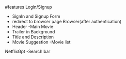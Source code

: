 #features
Login/Signup
- SignIn and Signup Form 
- redirect to browser page
Browser(after authentication)
- Header
-Main Movie
- Trailer in Background
- Title and Description
- Movie Suggestion
 -Movie list

NetflixGpt
-Search bar  